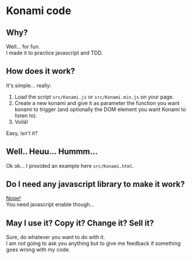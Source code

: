 # Konami code

## Why?
Well... for fun.  
I made it to practice javascript and TDD.

## How does it work?
It's simple... really:  

  1. Load the script <code>src/Konami.js</code> or <code>src/Konami.min.js</code> on your page.  
  2. Create a new konami and give it as parameter the function you want konami to trigger (and optionally the DOM element you want Konami to listen to).  
  3. Voilà!  

Easy, isn't it?

## Well.. Heuu... Hummm...
Ok ok... I provided an example here <code>src/Konami.html</code>.

## Do I need any javascript library to make it work?
[Nope!](http://www.youtube.com/watch?v=gvdf5n-zI14)  
You need javascript enable though...

## May I use it? Copy it? Change it? Sell it? 
Sure, do whatever you want to do with it.  
I am not going to ask you anything but to give me feedback if something goes wrong with my code.  
